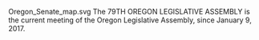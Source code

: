 Oregon_Senate_map.svg The 79TH OREGON LEGISLATIVE ASSEMBLY is the current meeting of the Oregon Legislative Assembly, since January 9, 2017.
